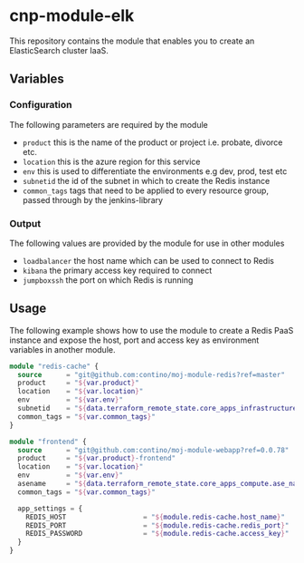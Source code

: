 # cnp-module-elk

This repository contains the module that enables you to create an ElasticSearch cluster IaaS.

## Variables

### Configuration

The following parameters are required by the module

-	`product` this is the name of the product or project i.e. probate, divorce etc.
-	`location` this is the azure region for this service
- `env` this is used to differentiate the environments e.g dev, prod, test etc
- `subnetid` the id of the subnet in which to create the Redis instance
- `common_tags` tags that need to be applied to every resource group, passed through by the jenkins-library

### Output

The following values are provided by the module for use in other modules

- `loadbalancer` the host name which can be used to connect to Redis
- `kibana` the primary access key required to connect
- `jumpboxssh` the port on which Redis is running

## Usage

The following example shows how to use the module to create a Redis PaaS instance and expose
the host, port and access key as environment variables in another module.

```terraform
module "redis-cache" {
  source      = "git@github.com:contino/moj-module-redis?ref=master"
  product     = "${var.product}"
  location    = "${var.location}"
  env         = "${var.env}"
  subnetid    = "${data.terraform_remote_state.core_apps_infrastructure.subnet_ids[2]}"
  common_tags = "${var.common_tags}"
}

module "frontend" {
  source      = "git@github.com:contino/moj-module-webapp?ref=0.0.78"
  product     = "${var.product}-frontend"
  location    = "${var.location}"
  env         = "${var.env}"
  asename     = "${data.terraform_remote_state.core_apps_compute.ase_name[0]}"
  common_tags = "${var.common_tags}"

  app_settings = {
    REDIS_HOST                   = "${module.redis-cache.host_name}"
    REDIS_PORT                   = "${module.redis-cache.redis_port}"
    REDIS_PASSWORD               = "${module.redis-cache.access_key}"
  }
}
```
